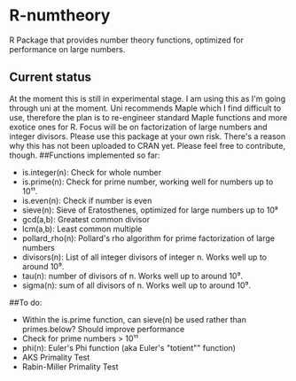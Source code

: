# R-numtheory
R Package that provides number theory functions, optimized for performance on large numbers.
## Current status
At the moment this is still in experimental stage. I am using this as I'm going through uni at the moment. Uni recommends Maple which I find difficult to use, therefore the plan is to re-engineer standard Maple functions and more exotice ones for R. Focus will be on factorization of large numbers and integer divisors.
Please use this package at your own risk. There's a reason why this has not been uploaded to CRAN yet.
Please feel free to contribute, though.
##Functions implemented so far:
- is.integer(n): Check for whole number
- is.prime(n): Check for prime number, working well for numbers up to 10¹¹.
- is.even(n): Check if number is even
- sieve(n): Sieve of Eratosthenes, optimized for large numbers up to 10⁸
- gcd(a,b): Greatest common divisor
- lcm(a,b): Least common multiple
- pollard_rho(n): Pollard's rho algorithm for prime factorization of large numbers
- divisors(n): List of all integer divisors of integer n. Works well up to around 10⁹.
- tau(n): number of divisors of n. Works well up to around 10⁹.
- sigma(n): sum of all divisors of n. Works well up to around 10⁹.

##To do:
- Within the is.prime function, can sieve(n) be used rather than primes.below? Should improve performance
- Check for prime numbers > 10¹¹
- phi(n): Euler's Phi function (aka Euler's "totient"" function)
- AKS Primality Test
- Rabin-Miller Primality Test

